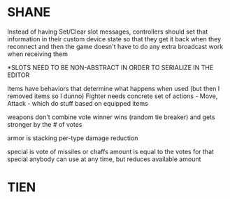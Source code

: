 SHANE
==========

Instead of having Set/Clear slot messages, controllers should set that information
in their custom device state so that they get it back when they reconnect
and then the game doesn't have to do any extra broadcast work when receiving them


*SLOTS NEED TO BE NON-ABSTRACT IN ORDER TO SERIALIZE IN THE EDITOR

Items have behaviors that determine what happens when used (but then I removed items so I dunno)
Fighter needs concrete set of actions - Move, Attack - which do stuff based on equipped items





weapons don't combine
    vote winner wins (random tie breaker) and gets stronger by the # of votes

armor is stacking per-type damage reduction

special is vote of missiles or chaffs
    amount is equal to the votes for that special
    anybody can use at any time, but reduces available amount








TIEN
==========
